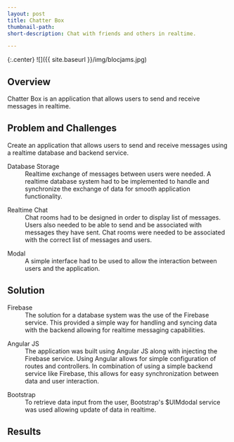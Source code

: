 ```yaml
---
layout: post
title: Chatter Box
thumbnail-path:
short-description: Chat with friends and others in realtime.

---
```


{:.center}
![]({{ site.baseurl }}/img/blocjams.jpg)

## Overview

Chatter Box is an application that allows users to send and receive messages in realtime.

## Problem and Challenges

Create an application that allows users to send and receive messages using a realtime database and backend service.

<div class="checkbox col3">
  <dl class="row col-md-4">
      <dt class="info-col">Database Storage</dt>
        <dd>
        Realtime exchange of messages between users were needed. A realtime database system had to be implemented to handle and synchronize the exchange of data for smooth application functionality.
        </dd>
  </dl>
  <dl class="row col-md-4">
      <dt class="info-col">Realtime Chat</dt>
        <dd>
          Chat rooms had to be designed in order to display list of messages. Users also needed to be able to send and be associated with messages they have sent. Chat rooms were needed to be associated with the correct list of messages and users.  
        </dd>
  </dl>
  <dl class="row col-md-4">
      <dt class="info-col">Modal</dt>
        <dd>
          A simple interface had to be used to allow the interaction between users and the application.
        </dd>
  </dl>
</div>

## Solution

<div class="checkbox col3">
  <dl class="row col-md-4">
      <dt class="info-col">Firebase</dt>
        <dd>
          The solution for a database system was the use of the Firebase service. This provided a simple way for handling and syncing data with the backend allowing for realtime messaging capabilities.  
        </dd>
  </dl>
  <dl class="row col-md-4">
      <dt class="info-col">Angular JS</dt>
        <dd>
          The application was built using Angular JS along with injecting the Firebase service. Using Angular allows for simple configuration of routes and controllers. In combination of using a simple backend service like Firebase, this allows for easy synchronization between data and user interaction.
        </dd>
  </dl>
  <dl class="row col-md-4">
      <dt class="info-col">Bootstrap</dt>
        <dd>
          To retrieve data input from the user, Bootstrap's $UIMdodal service was used allowing update of data in realtime.  
        </dd>
  </dl>
</div>

## Results
